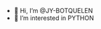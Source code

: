 - 👋 Hi, I’m @JY-BOTQUELEN
- 👀 I’m interested in PYTHON


<!---
JY-BOTQUELEN/JY-BOTQUELEN is a ✨ special ✨ repository because its `README.md` (this file) appears on your GitHub profile.
You can click the Preview link to take a look at your changes.
--->
